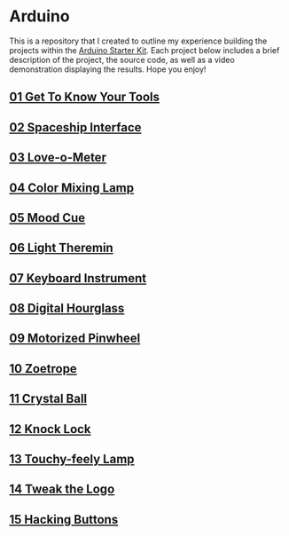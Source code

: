 # Arduino
This is a repository that I created to outline my experience building the projects within the [Arduino Starter Kit](https://store.arduino.cc/usa/arduino-starter-kit). Each project below includes a brief description of the project, the source code, as well as a video demonstration displaying the results. Hope you enjoy!

## [01 Get To Know Your Tools](./Get_To_Know_Your_Tools)

## [02 Spaceship Interface](./Spaceship_Interface)

## [03 Love-o-Meter](./Love-o-Meter)

## [04 Color Mixing Lamp](./Color_Mixing_Lamp)

## [05 Mood Cue](./Mood_Cue)

## [06 Light Theremin](./Light_Theremin)

## [07 Keyboard Instrument](./Keyboard_Instrument)

## [08 Digital Hourglass](./Digital_Hourglass)

## [09 Motorized Pinwheel](./Motorized_Pinwheel)

## [10 Zoetrope](./Zoetrope)

## [11 Crystal Ball](./Crystal_Ball)

## [12 Knock Lock](./Knock_Lock)

## [13 Touchy-feely Lamp](./Touchy-feely_Lamp)

## [14 Tweak the Logo](./Tweak_the_Logo)

## [15 Hacking Buttons](./Hacking_Buttons)
